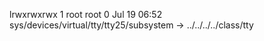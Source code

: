 lrwxrwxrwx 1 root root 0 Jul 19 06:52 sys/devices/virtual/tty/tty25/subsystem -> ../../../../class/tty
